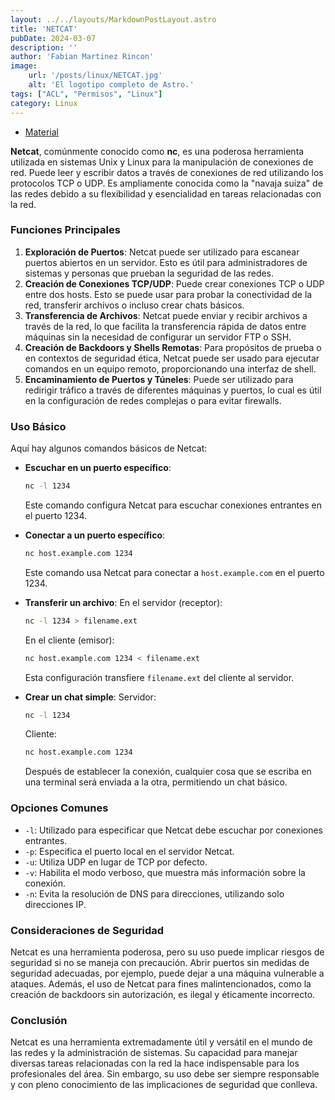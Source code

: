 ```yaml
---
layout: ../../layouts/MarkdownPostLayout.astro
title: 'NETCAT'
pubDate: 2024-03-07
description: ''
author: 'Fabian Martinez Rincon'
image:
    url: '/posts/linux/NETCAT.jpg'
    alt: 'El logotipo completo de Astro.'
tags: ["ACL", "Permisos", "Linux"]
category: Linux
---
```


- [Material](https://blog.desdelinux.net/usando-netcat-algunos-comandos-practicos/)

**Netcat**, comúnmente conocido como **nc**, es una poderosa herramienta utilizada en sistemas Unix y Linux para la manipulación de conexiones de red. Puede leer y escribir datos a través de conexiones de red utilizando los protocolos TCP o UDP. Es ampliamente conocida como la "navaja suiza" de las redes debido a su flexibilidad y esencialidad en tareas relacionadas con la red.

### Funciones Principales

1. **Exploración de Puertos**: Netcat puede ser utilizado para escanear puertos abiertos en un servidor. Esto es útil para administradores de sistemas y personas que prueban la seguridad de las redes.
2. **Creación de Conexiones TCP/UDP**: Puede crear conexiones TCP o UDP entre dos hosts. Esto se puede usar para probar la conectividad de la red, transferir archivos o incluso crear chats básicos.
3. **Transferencia de Archivos**: Netcat puede enviar y recibir archivos a través de la red, lo que facilita la transferencia rápida de datos entre máquinas sin la necesidad de configurar un servidor FTP o SSH.
4. **Creación de Backdoors y Shells Remotas**: Para propósitos de prueba o en contextos de seguridad ética, Netcat puede ser usado para ejecutar comandos en un equipo remoto, proporcionando una interfaz de shell.
5. **Encaminamiento de Puertos y Túneles**: Puede ser utilizado para redirigir tráfico a través de diferentes máquinas y puertos, lo cual es útil en la configuración de redes complejas o para evitar firewalls.

### Uso Básico

Aquí hay algunos comandos básicos de Netcat:

- **Escuchar en un puerto específico**: 
  ```bash
  nc -l 1234
  ```
  Este comando configura Netcat para escuchar conexiones entrantes en el puerto 1234.

- **Conectar a un puerto específico**:
  ```bash
  nc host.example.com 1234
  ```
  Este comando usa Netcat para conectar a `host.example.com` en el puerto 1234.

- **Transferir un archivo**:
  En el servidor (receptor):
  ```bash
  nc -l 1234 > filename.ext
  ```
  En el cliente (emisor):
  ```bash
  nc host.example.com 1234 < filename.ext
  ```
  Esta configuración transfiere `filename.ext` del cliente al servidor.

- **Crear un chat simple**:
  Servidor:
  ```bash
  nc -l 1234
  ```
  Cliente:
  ```bash
  nc host.example.com 1234
  ```
  Después de establecer la conexión, cualquier cosa que se escriba en una terminal será enviada a la otra, permitiendo un chat básico.

### Opciones Comunes

- `-l`: Utilizado para especificar que Netcat debe escuchar por conexiones entrantes.
- `-p`: Especifica el puerto local en el servidor Netcat.
- `-u`: Utiliza UDP en lugar de TCP por defecto.
- `-v`: Habilita el modo verboso, que muestra más información sobre la conexión.
- `-n`: Evita la resolución de DNS para direcciones, utilizando solo direcciones IP.

### Consideraciones de Seguridad

Netcat es una herramienta poderosa, pero su uso puede implicar riesgos de seguridad si no se maneja con precaución. Abrir puertos sin medidas de seguridad adecuadas, por ejemplo, puede dejar a una máquina vulnerable a ataques. Además, el uso de Netcat para fines malintencionados, como la creación de backdoors sin autorización, es ilegal y éticamente incorrecto.

### Conclusión

Netcat es una herramienta extremadamente útil y versátil en el mundo de las redes y la administración de sistemas. Su capacidad para manejar diversas tareas relacionadas con la red la hace indispensable para los profesionales del área. Sin embargo, su uso debe ser siempre responsable y con pleno conocimiento de las implicaciones de seguridad que conlleva.